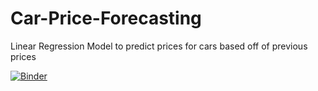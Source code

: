 # Car-Price-Forecasting
Linear Regression Model to predict prices for cars based off of previous prices

[![Binder](https://mybinder.org/badge_logo.svg)](https://mybinder.org/v2/gh/tylerwaf/Car-Price-Forecasting/main)
